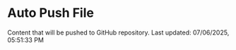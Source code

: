 # Auto Push File

Content that will be pushed to GitHub repository.
Last updated: 07/06/2025, 05:51:33 PM